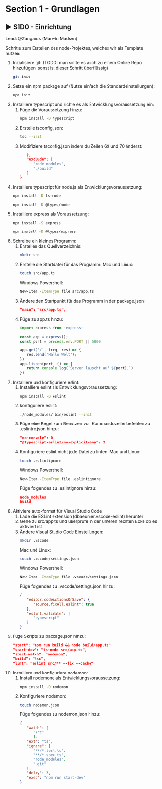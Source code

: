 # Section 1 - Grundlagen

## :arrow_forward: S1D0 - Einrichtung
Lead: @Zangarus (Marwin Madsen)

Schritte zum Erstellen des node-Projektes, welches wir als Template nutzen:

1. Initialisiere git:  (TODO: man sollte es auch zu einem Online Repo hinzufügen, sonst ist dieser Schritt überflüssig)
   ```sh
   git init
   ```
1. Setze ein npm package auf (Nutze einfach die Standardeinstellungen):
   ```sh
   npm init
   ```
1. Installiere typescript und richte es als Entwicklungsvoraussetzung ein:
   1. Füge die Voraussetzung hinzu:
      ```sh
      npm install -D typescript
      ```
   1. Erstelle tsconfig.json:
      ```sh
      tsc --init
      ```
   1. Modifiziere tsconfig.json indem du Zeilen 69 und 70 änderst:
      ```json
         },
         "exclude": [
            "node_modules",
            "./build"
         ]
      }
      ```
1. Installiere typescript für node.js als Entwicklungsvoraussetzung:
   ```sh
   npm install -D ts-node
   ```
   ```sh
   npm install -D @types/node
   ```
1. Installiere express als Voraussetzung:
   ```sh
   npm install -S express
   ```
   ```sh
   npm install -D @types/express
   ```
1. Schreibe ein kleines Programm:
   1. Erstellen das Quellverzeichnis:
      ```sh
      mkdir src
      ```
   1. Erstelle die Startdatei für das Programm:
      Mac und Linux:
      ```sh
      touch src/app.ts
      ```
      Windows Powershell:
      ```sh
      New-Item -ItemType file src/app.ts
      ```
   1. Ändere den Startpunkt für das Programm in der package.json:
      ```json
      "main": "src/app.ts",
      ```
   1. Füge zu app.ts hinzu:
      ```ts
      import express from "express"

      const app = express();
      const port = process.env.PORT || 5000

      app.get('/', (req, res) => {
         res.send('Hallo Welt');
      })
      app.listen(port, () => {
         return console.log(`Server lauscht auf ${port}.`)
      })
      ```
1. Installiere und konfiguriere eslint:
   1. Installiere eslint als Entwicklungsvoraussetzung:
      ```sh
      npm install -D eslint
      ```
   1. konfiguriere eslint:
      ```sh
      ./node_modules/.bin/eslint --init
      ```
   1. Füge eine Regel zum Benutzen von Kommandozeilenbefehlen zu .eslintrc.json hinzu:
      ```json
      "no-console": 0
      "@typescript-eslint/no-explicit-any": 2
      ```
   1. Konfiguriere eslint nicht jede Datei zu linten:
      Mac und Linux:
      ```sh
      touch .eslintignore
      ```
      Windows Powershell:
      ```sh
      New-Item -ItemType file .eslintignore
      ```
      Füge folgendes zu .eslintignore hinzu:
      ```json
      node_modules
      build
      ```
1. Aktiviere auto-format für Visual Studio Code
   1. Lade die ESLint extension (dbaeumer.vscode-eslint) herunter
   1. Gehe zu src/app.ts und überprüfe in der unteren rechten Ecke ob es aktiviert ist
   1. Ändere Visual Studio Code Einstellungen:
      ```sh
      mkdir .vscode
      ```
      Mac und Linux:
      ```sh
      touch .vscode/settings.json
      ```
      Windows Powershell:
      ```sh
      New-Item -ItemType file .vscode/settings.json
      ```
      Füge folgendes zu .vscode/settings.json hinzu:
      ```json
      {
         "editor.codeActionsOnSave": {
            "source.fixAll.eslint": true
         },
         "eslint.validate": [
            "typescript"
         ]
      }
      ```
2. Füge Skripte zu package.json hinzu:
   ```json
   "start": "npm run build && node build/app.ts"
   "start-dev": "ts-node src/app.ts",
   "start-watch": "nodemon",
   "build": "tsc",
   "lint": "eslint src/** --fix --cache"
   ```
3. Installiere und konfiguriere nodemon:
   1. Install nodemone als Entwicklungsvoraussetzung:
      ```sh
      npm install -D nodemon
      ```
   2. Konfiguriere nodemon:
      ```sh
      touch nodemon.json
      ```
      Füge folgendes zu nodemon.json hinzu:
      ```json
      {
         "watch": [
            "src"
            ],
         "ext": "ts",
         "ignore": [
            "**/*.test.ts",
            "**/*.spec.ts",
            "node_modules",
            ".git"
         ],
         "delay": 3,
         "exec": "npm run start-dev"
      }
      ```